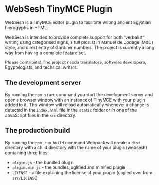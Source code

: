 # WebSesh TinyMCE Plugin

WebSesh is a TinyMCE editor plugin to facilitate writing ancient Egyptian hieroglyphs in HTML.

WebSesh is intended to provide complete support for both “verbalist” writing using categorised signs, a full picklist in Manuel de Codage (MdC) style, and direct entry of Gardiner numbers. The project is currently a long way from having a complete feature set.

Please contribute! The project needs translators, software developers, Egyptologists, and technical writers.

## The development server

By running the `npm start` command you start the development server and open a browser window with an instance of TinyMCE with your plugin added to it. This window will reload automatically whenever a change is detected in the `index.html` file in the `static` folder or in one of the JavaScript files in the `src` directory.

## The production build

By running the `npm run build` command Webpack will create a `dist` directory with a child directory with the name of your plugin (websesh) containing three files:

* `plugin.js` - the bundled plugin
* `plugin.min.js` - the bundles, uglified and minified plugin
* `LICENSE` - a file explaining the license of your plugin (copied over from `src/LICENSE`) 
